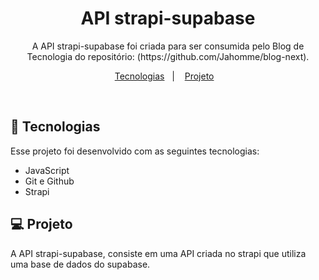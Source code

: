 <h1 align="center"> API strapi-supabase </h1>

<p align="center">
A API strapi-supabase foi criada para ser consumida pelo Blog de Tecnologia do repositório: (https://github.com/Jahomme/blog-next).  <br/>

</p>

<p align="center">
  <a href="#-tecnologias">Tecnologias</a>&nbsp;&nbsp;&nbsp;|&nbsp;&nbsp;&nbsp;
  <a href="#-projeto">Projeto</a>&nbsp;&nbsp;&nbsp;
</p>


<br>


## 🚀 Tecnologias

Esse projeto foi desenvolvido com as seguintes tecnologias:

- JavaScript
- Git e Github
- Strapi

## 💻 Projeto

A API strapi-supabase, consiste em uma API criada no strapi que utiliza uma base de dados do supabase. 



